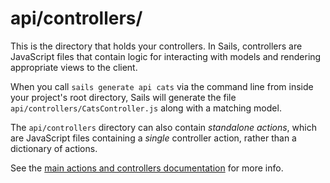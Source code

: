 # api/controllers/

This is the directory that holds your controllers.  In Sails, controllers are JavaScript files that contain logic for interacting with models and rendering appropriate views to the client.

When you call `sails generate api cats` via the command line from inside your project's root directory, Sails will generate the file `api/controllers/CatsController.js` along with a matching model.

The `api/controllers` directory can also contain _standalone actions_, which are JavaScript files containing a _single_ controller action, rather than a dictionary of actions.

See the [main actions and controllers documentation](https://sailsjs.com/documentation/concepts/actions-and-controllers) for more info.

<docmeta name="displayName" value="controllers">


